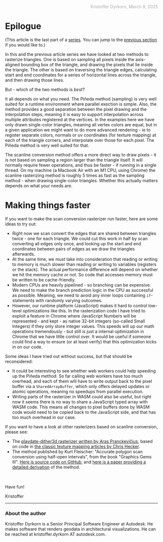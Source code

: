 <div style="text-align:right; color:#aaa">Kristoffer Dyrkorn, March 9, 2025</div>

# Epilogue

(This article is the last part of a [series](./#sections). You can jump to the [previous section](9) if you would like to.)

In this and the previous article series we have looked at two methods to rasterize triangles. One is based on sampling all pixels inside the axis-aligned bounding box of the triangle, and drawing the pixels that lie inside the triangle. The other is based on traversing the triangle edges, calculating start and end coordinates for a series of horizontal lines across the triangle, and then drawing those lines.

But - which of the two methods is _best_?

It all depends on what you need. The Piñeda method (sampling) is very well suited for a runtime environment where parallel exection is simple. Also, the method provides a good separation between the pixel drawing and the interpolation steps, meaning it is easy to support interpolation across multiple attributes registered at the vertices. In the examples here we have only drawn single-color triangles, meaning all vertex colors are equal, but in a given application we might want to do more advanced rendering - ie to register separate colors, normals or uv coordinates (for texture mapping) at each of the triangle corners, and interpolate over those for each pixel. The Piñeda method is very well suited for that.

The scanline conversion method offers a more direct way to draw pixels - it is not based on sampling a region larger than the triangle itself. It will normally require fewer operations, and thus be faster - if running in a single thread.
On my machine (a Macbook Air with an M1 CPU, using Chrome) the scanline rasterizing method is roughly 5 times as fast as the sampling method - when drawing single-color triangles. Whether this actually matters depends on what your needs are.

# Making things faster

If you want to make the scan conversion rasterizer run faster, here are some ideas to try out:

- Right now we scan convert the edges that are shared between triangles twice - one for each triangle. We could cut this work in half by scan converting all edges only once, and looking up the start and end coordinates between pairs of edges as we draw the triangles afterwards.
- At the same time, we must take into consideration that reading or writing to memory is much slower than reading or writing to variables (registers or the stack). The actual performance difference will depend on whether we hit the memory cache or not. So code that accesses memory must be written to be cache-friendly.
- Modern CPUs are heavily pipelined - so branching can be expensive. We need to make the branch prediction logic in the CPU as successful as possible. Meaning, we need to avoid any inner loops containing `if`-statements with randomly varying outcomes.
- However, our runtime platform (JavaScript) makes it hard to control low-level optimizations like this. In the rasterization code I have tried to exploit a feature in Chrome where JavaScript Numbers will be represented - and kept - as native 32-bit integers (so-called Small Integers) if they only store integer values. This speeds will up our math operations tremendously - but still is just a internal optimization in Chrome that we have little control over. It would be useful if someone could find a way to ensure (or at least verify) that this optimization kicks in on our code.

Some ideas I have tried out without success, but that should be reconsidered:

- It could be interesting to see whether web workers could help speeding up the Piñeda method. So far calling web workers have too much overhead, and each of them will have to write output back to the pixel buffer via a `SharedArrayBuffer`, which only offers delayed updates or atomic operations, meaning no speedups from parallel execution.
- Writing parts of the rasterizer in WASM could also be useful, but right now it seems there is no way to share a JavaScript typed array with WASM code. This means all changes to pixel buffers done by WASM code would need to be copied back to the JavaScript side, and that has too much overhead in our case.

If you want to have a look at other rasterizers based on scanline conversion, please see:

- The [playdate-dither3d rasterizer written by Aras Pranckevičius](https://github.com/aras-p/playdate-dither3d), based on code in [the classic texture mapping articles by Chris Hecker](https://chrishecker.com/Miscellaneous_Technical_Articles).
- The method published by Kurt Fleischer: "Accurate polygon scan conversion using half-open intervals", from the book "Graphics Gems III". [Here is source code on GitHub](https://github.com/erich666/GraphicsGems/tree/master/gemsiii/accurate_scan), and [here is a paper providing a detailed derivation](https://www.researchgate.net/publication/2249950_Polygon_Scan_Conversion_Derivations) of the method.

<br/>
<br/>
Have fun!

<br/>

Kristoffer

<hr/>

### About the author

Kristoffer Dyrkorn is a Senior Principal Software Engineer at Autodesk. He makes software that renders geodata in architectural visualizations. He can be reached at kristoffer.dyrkorn AT autodesk.com.
